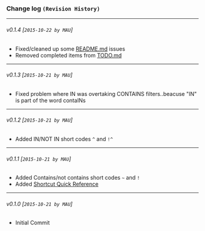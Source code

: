 ### Change log `(Revision History)`
---

###### v0.1.4 [`2015-10-22 by MAU`]
* Fixed/cleaned up some [README.md](README.md) issues
* Removed completed items from [TODO.md](supplimental_documentation/TODO.md)

---
###### v0.1.3 [`2015-10-21 by MAU`]
* Fixed problem where IN was overtaking CONTAINS filters..beacuse "IN" is part of the word contaINs

---
###### v0.1.2 [`2015-10-21 by MAU`]
* Added IN/NOT IN short codes `^` and `!^`

---
###### v0.1.1 [`2015-10-21 by MAU`]
* Added Contains/not contains short codes `~` and `!`
* Added [Shortcut Quick Reference](SHORTCUTS.md)

---
###### v0.1.0 [`2015-10-21 by MAU`]
* Initial Commit

